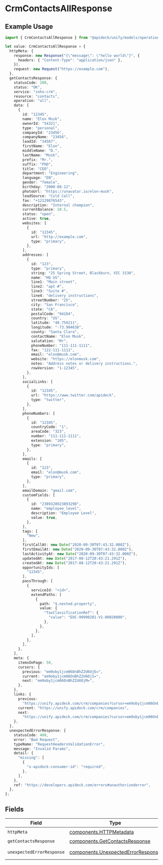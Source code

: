 # CrmContactsAllResponse

## Example Usage

```typescript
import { CrmContactsAllResponse } from "@apideck/unify/models/operations";

let value: CrmContactsAllResponse = {
  httpMeta: {
    response: new Response("{\"message\": \"hello world\"}", {
      headers: { "Content-Type": "application/json" },
    }),
    request: new Request("https://example.com"),
  },
  getContactsResponse: {
    statusCode: 200,
    status: "OK",
    service: "zoho-crm",
    resource: "contacts",
    operation: "all",
    data: [
      {
        id: "12345",
        name: "Elon Musk",
        ownerId: "54321",
        type: "personal",
        companyId: "23456",
        companyName: "23456",
        leadId: "34567",
        firstName: "Elon",
        middleName: "D.",
        lastName: "Musk",
        prefix: "Mr.",
        suffix: "PhD",
        title: "CEO",
        department: "Engineering",
        language: "EN",
        gender: "female",
        birthday: "2000-08-12",
        photoUrl: "https://unavatar.io/elon-musk",
        leadSource: "Cold Call",
        fax: "+12129876543",
        description: "Internal champion",
        currentBalance: 10.5,
        status: "open",
        active: true,
        websites: [
          {
            id: "12345",
            url: "http://example.com",
            type: "primary",
          },
        ],
        addresses: [
          {
            id: "123",
            type: "primary",
            string: "25 Spring Street, Blackburn, VIC 3130",
            name: "HQ US",
            line1: "Main street",
            line2: "apt #",
            line3: "Suite #",
            line4: "delivery instructions",
            streetNumber: "25",
            city: "San Francisco",
            state: "CA",
            postalCode: "94104",
            country: "US",
            latitude: "40.759211",
            longitude: "-73.984638",
            county: "Santa Clara",
            contactName: "Elon Musk",
            salutation: "Mr",
            phoneNumber: "111-111-1111",
            fax: "122-111-1111",
            email: "elon@musk.com",
            website: "https://elonmusk.com",
            notes: "Address notes or delivery instructions.",
            rowVersion: "1-12345",
          },
        ],
        socialLinks: [
          {
            id: "12345",
            url: "https://www.twitter.com/apideck",
            type: "twitter",
          },
        ],
        phoneNumbers: [
          {
            id: "12345",
            countryCode: "1",
            areaCode: "323",
            number: "111-111-1111",
            extension: "105",
            type: "primary",
          },
        ],
        emails: [
          {
            id: "123",
            email: "elon@musk.com",
            type: "primary",
          },
        ],
        emailDomain: "gmail.com",
        customFields: [
          {
            id: "2389328923893298",
            name: "employee_level",
            description: "Employee Level",
            value: true,
          },
        ],
        tags: [
          "New",
        ],
        firstCallAt: new Date("2020-09-30T07:43:32.000Z"),
        firstEmailAt: new Date("2020-09-30T07:43:32.000Z"),
        lastActivityAt: new Date("2020-09-30T07:43:32.000Z"),
        updatedAt: new Date("2017-08-12T20:43:21.291Z"),
        createdAt: new Date("2017-08-12T20:43:21.291Z"),
        opportunityIds: [
          "12345",
        ],
        passThrough: [
          {
            serviceId: "<id>",
            extendPaths: [
              {
                path: "$.nested.property",
                value: {
                  "TaxClassificationRef": {
                    "value": "EUC-99990201-V1-00020000",
                  },
                },
              },
            ],
          },
        ],
      },
    ],
    meta: {
      itemsOnPage: 50,
      cursors: {
        previous: "em9oby1jcm06OnBhZ2U6OjE=",
        current: "em9oby1jcm06OnBhZ2U6OjI=",
        next: "em9oby1jcm06OnBhZ2U6OjM=",
      },
    },
    links: {
      previous:
        "https://unify.apideck.com/crm/companies?cursor=em9oby1jcm06OnBhZ2U6OjE%3D",
      current: "https://unify.apideck.com/crm/companies",
      next:
        "https://unify.apideck.com/crm/companies?cursor=em9oby1jcm06OnBhZ2U6OjM",
    },
  },
  unexpectedErrorResponse: {
    statusCode: 400,
    error: "Bad Request",
    typeName: "RequestHeadersValidationError",
    message: "Invalid Params",
    detail: {
      "missing": [
        {
          "x-apideck-consumer-id": "required",
        },
      ],
    },
    ref: "https://developers.apideck.com/errors#unauthorizederror",
  },
};
```

## Fields

| Field                                                                                    | Type                                                                                     | Required                                                                                 | Description                                                                              |
| ---------------------------------------------------------------------------------------- | ---------------------------------------------------------------------------------------- | ---------------------------------------------------------------------------------------- | ---------------------------------------------------------------------------------------- |
| `httpMeta`                                                                               | [components.HTTPMetadata](../../models/components/httpmetadata.md)                       | :heavy_check_mark:                                                                       | N/A                                                                                      |
| `getContactsResponse`                                                                    | [components.GetContactsResponse](../../models/components/getcontactsresponse.md)         | :heavy_minus_sign:                                                                       | Contacts                                                                                 |
| `unexpectedErrorResponse`                                                                | [components.UnexpectedErrorResponse](../../models/components/unexpectederrorresponse.md) | :heavy_minus_sign:                                                                       | Unexpected error                                                                         |